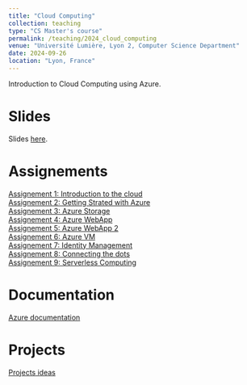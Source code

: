 ```yaml
---
title: "Cloud Computing"
collection: teaching
type: "CS Master's course"
permalink: /teaching/2024_cloud_computing
venue: "Université Lumière, Lyon 2, Computer Science Department"
date: 2024-09-26
location: "Lyon, France"
---
```


Introduction to Cloud Computing using Azure.

Slides
======
Slides [here](https://docs.google.com/presentation/d/1Mp2NJSeZfB9MrSVIWsranLJNCt-EaCrWlmbiap9mrNM/edit?usp=drivesdk).

Assignements
======
[Assignement 1: Introduction to the cloud](../files/2024_cloud_computing/00-Getting_started_with_the_cloud.html)  
[Assignement 2: Getting Strated with Azure](../files/2024_cloud_computing/01-Intro_to_Azure.html)  
[Assignement 3: Azure Storage](../files/2024_cloud_computing/02-Blob_storage.html)  
[Assignement 4: Azure WebApp](https://learn.microsoft.com/en-us/azure/app-service/quickstart-python?tabs=fastapi%2Cwindows%2Cazure-portal%2Cazure-cli-deploy%2Cdeploy-instructions-azportal%2Cterminal-bash%2Cdeploy-instructions-zip-azcli#sample-application)    
[Assignement 5: Azure WebApp 2]()   
[Assignement 6: Azure VM](../files/2024_cloud_computing/03-Azure_vm.html)  
[Assignement 7: Identity Management]()  
[Assignement 8: Connecting the dots]()  
[Assignement 9: Serverless Computing]()  

Documentation
======
[Azure documentation](https://learn.microsoft.com/fr-fr/azure/?product=popular)

Projects
======
[Projects ideas]()  
<!-- [Discord bot project](../files/2024_cloud_computing/discord_bot_project.html) -->
